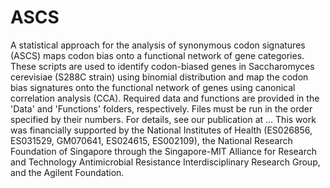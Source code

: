 # ASCS
A statistical approach for the analysis of synonymous codon signatures (ASCS) maps codon bias onto a functional network of gene categories.
These scripts are used to identify codon-biased genes in Saccharomyces cerevisiae (S288C strain) using binomial distribution and map the codon bias signatures onto the functional network of genes using canonical correlation analysis (CCA). Required data and functions are provided in the 'Data' and 'Functions' folders, respectively. Files must be run in the order specified by their numbers. For details, see our publication at ...
This work was financially supported by the National Institutes of Health (ES026856, ES031529, GM070641, ES024615, ES002109), the National Research Foundation of Singapore through the Singapore-MIT Alliance for Research and Technology Antimicrobial Resistance Interdisciplinary Research Group, and the Agilent Foundation.
